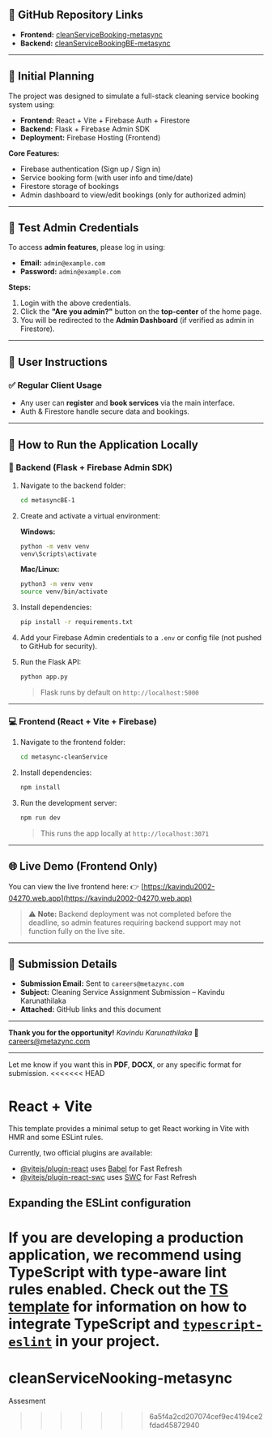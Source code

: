 

## 🔗 GitHub Repository Links

* **Frontend:** [cleanServiceBooking-metasync](https://github.com/karuna3laka/cleanServiceBooking-metasync)
* **Backend:** [cleanServiceBookingBE-metasync](https://github.com/karuna3laka/cleanServiceBookingBE-metasync)

---

## 📌 Initial Planning

The project was designed to simulate a full-stack cleaning service booking system using:

* **Frontend:** React + Vite + Firebase Auth + Firestore
* **Backend:** Flask + Firebase Admin SDK
* **Deployment:** Firebase Hosting (Frontend)

**Core Features:**

* Firebase authentication (Sign up / Sign in)
* Service booking form (with user info and time/date)
* Firestore storage of bookings
* Admin dashboard to view/edit bookings (only for authorized admin)

---

## 🔐 Test Admin Credentials

To access **admin features**, please log in using:

* **Email:** `admin@example.com`
* **Password:** `admin@example.com`

**Steps:**

1. Login with the above credentials.
2. Click the **"Are you admin?"** button on the **top-center** of the home page.
3. You will be redirected to the **Admin Dashboard** (if verified as admin in Firestore).

---

## 🧪 User Instructions

### ✅ Regular Client Usage

* Any user can **register** and **book services** via the main interface.
* Auth & Firestore handle secure data and bookings.

---

## 🚀 How to Run the Application Locally

### 🔧 Backend (Flask + Firebase Admin SDK)

1. Navigate to the backend folder:

   ```bash
   cd metasyncBE-1
   ```

2. Create and activate a virtual environment:

   **Windows:**

   ```bash
   python -m venv venv
   venv\Scripts\activate
   ```

   **Mac/Linux:**

   ```bash
   python3 -m venv venv
   source venv/bin/activate
   ```

3. Install dependencies:

   ```bash
   pip install -r requirements.txt
   ```

4. Add your Firebase Admin credentials to a `.env` or config file (not pushed to GitHub for security).

5. Run the Flask API:

   ```bash
   python app.py
   ```

   > Flask runs by default on `http://localhost:5000`

---

### 💻 Frontend (React + Vite + Firebase)

1. Navigate to the frontend folder:

   ```bash
   cd metasync-cleanService
   ```

2. Install dependencies:

   ```bash
   npm install
   ```

3. Run the development server:

   ```bash
   npm run dev
   ```

   > This runs the app locally at `http://localhost:3071`

---

## 🌐 Live Demo (Frontend Only)

You can view the live frontend here:
👉 [https://kavindu2002-04270.web.app](https://kavindu2002-04270.web.app)

> ⚠️ **Note:** Backend deployment was not completed before the deadline, so admin features requiring backend support may not function fully on the live site.

---

## 📩 Submission Details

* **Submission Email:** Sent to `careers@metazync.com`
* **Subject:** Cleaning Service Assignment Submission – Kavindu Karunathilaka
* **Attached:** GitHub links and this document

---

**Thank you for the opportunity!**
*Kavindu Karunathilaka*
📧 [careers@metazync.com](mailto:careers@metazync.com)

---

Let me know if you want this in **PDF**, **DOCX**, or any specific format for submission.
<<<<<<< HEAD
# React + Vite

This template provides a minimal setup to get React working in Vite with HMR and some ESLint rules.

Currently, two official plugins are available:

- [@vitejs/plugin-react](https://github.com/vitejs/vite-plugin-react/blob/main/packages/plugin-react) uses [Babel](https://babeljs.io/) for Fast Refresh
- [@vitejs/plugin-react-swc](https://github.com/vitejs/vite-plugin-react/blob/main/packages/plugin-react-swc) uses [SWC](https://swc.rs/) for Fast Refresh

## Expanding the ESLint configuration

If you are developing a production application, we recommend using TypeScript with type-aware lint rules enabled. Check out the [TS template](https://github.com/vitejs/vite/tree/main/packages/create-vite/template-react-ts) for information on how to integrate TypeScript and [`typescript-eslint`](https://typescript-eslint.io) in your project.
=======
# cleanServiceNooking-metasync
Assesment 
>>>>>>> 6a5f4a2cd207074cef9ec4194ce2fdad45872940
